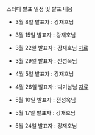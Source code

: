 스터디 발표 일정 및 발표 내용 

+ 3월 8일 발표자 : 강재호님
+ 3월 15일 발표자 : 강재호님
+ 3월 22일 발표자 : 강재호님 
[자료](https://docs.google.com/presentation/d/1KhW8rF7HOEIHv1aQZcQQPKE38q-jSHO0PSG5vE1szkc/edit)

+ 3월 29일 발표자  : 전성욱님 

+ 4월 5일 발표자 : 강재호님 
+ 4월 26일 발표자 : 박기남님 [자료](./3장/chapter3.md)
+ 5월 10일 발표자 : 전성욱님 
+ 5월 17일 발표자 : 강재호님 
+ 5월 24일 발표자 : 강재호님 
